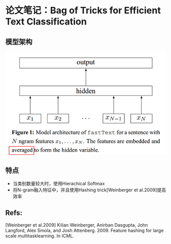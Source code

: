 # 论文笔记：Bag of Tricks for Efficient Text Classification
## 模型架构
![model](./model.png)
## 特点
- 当类别数量较大时，使用Hierachical Softmax
- 将N-gram融入特征中，并且使用Hashing trick[Weinberger et al.2009]提高效率
## Refs:
[Weinberger et al.2009] Kilian Weinberger, Anirban Dasgupta, John Langford, Alex Smola, and Josh Attenberg. 2009. Feature hashing for large scale multitasklearning. In ICML.
